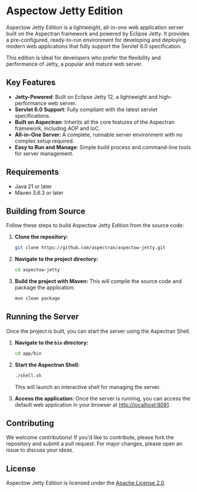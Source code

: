 # Aspectow Jetty Edition

Aspectow Jetty Edition is a lightweight, all-in-one web application server built on the Aspectran framework and powered by Eclipse Jetty. It provides a pre-configured, ready-to-run environment for developing and deploying modern web applications that fully support the Servlet 6.0 specification.

This edition is ideal for developers who prefer the flexibility and performance of Jetty, a popular and mature web server.

## Key Features

- **Jetty-Powered**: Built on Eclipse Jetty 12, a lightweight and high-performance web server.
- **Servlet 6.0 Support**: Fully compliant with the latest servlet specifications.
- **Built on Aspectran**: Inherits all the core features of the Aspectran framework, including AOP and IoC.
- **All-in-One Server**: A complete, runnable server environment with no complex setup required.
- **Easy to Run and Manage**: Simple build process and command-line tools for server management.

## Requirements

- Java 21 or later
- Maven 3.6.3 or later

## Building from Source

Follow these steps to build Aspectow Jetty Edition from the source code:

1.  **Clone the repository:**
    ```sh
    git clone https://github.com/aspectran/aspectow-jetty.git
    ```

2.  **Navigate to the project directory:**
    ```sh
    cd aspectow-jetty
    ```

3.  **Build the project with Maven:**
    This will compile the source code and package the application.
    ```sh
    mvn clean package
    ```

## Running the Server

Once the project is built, you can start the server using the Aspectran Shell.

1.  **Navigate to the `bin` directory:**
    ```sh
    cd app/bin
    ```

2.  **Start the Aspectran Shell:**
    ```sh
    ./shell.sh
    ```
    This will launch an interactive shell for managing the server.

3.  **Access the application:**
    Once the server is running, you can access the default web application in your browser at [http://localhost:8081](http://localhost:8081).

## Contributing

We welcome contributions! If you'd like to contribute, please fork the repository and submit a pull request. For major changes, please open an issue to discuss your ideas.

## License

Aspectow Jetty Edition is licensed under the [Apache License 2.0](LICENSE.txt).
